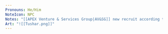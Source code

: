 ```yaml
---
Pronouns: He/Him
NoteIcon: NPC
Notes: "[[APEX Venture & Services Group|AV&SG]] new recruit according to Masud, somehow his cybernetics fused him with his goliath and he died later after being removed"
Art: "![[Tushar.png]]"
---
```

